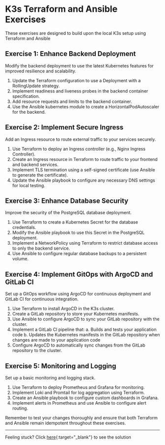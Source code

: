 # K3s Terraform and Ansible Exercises

These exercises are designed to build upon the local K3s setup using Terraform and Ansible


## Exercise 1: Enhance Backend Deployment

Modify the backend deployment to use the latest Kubernetes features for improved resilience and scalability.

1. Update the Terraform configuration to use a Deployment with a RollingUpdate strategy.
2. Implement readiness and liveness probes in the backend container specification.
3. Add resource requests and limits to the backend container.
4. Use the Ansible kubernetes module to create a HorizontalPodAutoscaler for the backend.

## Exercise 2: Implement Secure Ingress

Add an Ingress resource to route external traffic to your services securely.

1. Use Terraform to deploy an Ingress controller (e.g., Nginx Ingress Controller).
2. Create an Ingress resource in Terraform to route traffic to your frontend and backend services.
3. Implement TLS termination using a self-signed certificate (use Ansible to generate the certificate).
4. Update the Ansible playbook to configure any necessary DNS settings for local testing.

## Exercise 3: Enhance Database Security

Improve the security of the PostgreSQL database deployment.

1. Use Terraform to create a Kubernetes Secret for the database credentials.
2. Modify the Ansible playbook to use this Secret in the PostgreSQL deployment.
3. Implement a NetworkPolicy using Terraform to restrict database access to only the backend service.
4. Use Ansible to configure regular database backups to a persistent volume.

## Exercise 4: Implement GitOps with ArgoCD and GitLab CI

Set up a GitOps workflow using ArgoCD for continuous deployment and GitLab CI for continuous integration.

1. Use Terraform to install ArgoCD in the K3s cluster.
2. Create a GitLab repository to store your Kubernetes manifests.
3. Use Ansible to configure ArgoCD to sync your GitLab repository with the cluster.
4. Implement a GitLab CI pipeline that:
   a. Builds and tests your application code
   b. Updates the Kubernetes manifests in the GitLab repository when changes are made to your application code
5. Configure ArgoCD to automatically sync changes from the GitLab repository to the cluster.


## Exercise 5: Monitoring and Logging

Set up a basic monitoring and logging stack.

1. Use Terraform to deploy Prometheus and Grafana for monitoring.
2. Implement Loki and Promtail for log aggregation using Terraform.
3. Create an Ansible playbook to configure custom dashboards in Grafana.
4. Implement alerts in Prometheus and use Ansible to configure alert routing.

Remember to test your changes thoroughly and ensure that both Terraform and Ansible remain idempotent throughout these exercises.

---
Feeling stuck? Click [here](/exercises/solution-part-2/){:target="_blank"} to see the solution
